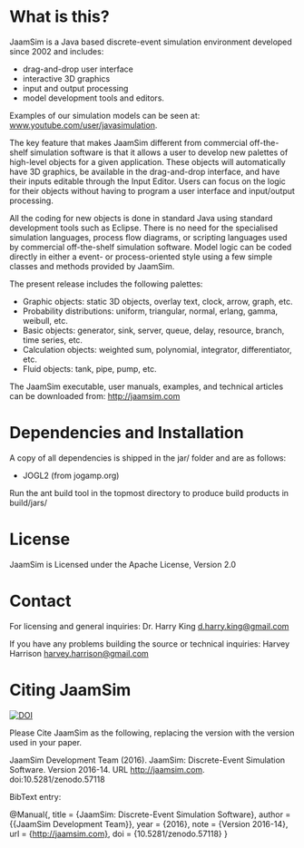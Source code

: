 # What is this?

JaamSim is a Java based discrete-event simulation environment developed since 2002 and includes: 
- drag-and-drop user interface 
- interactive 3D graphics 
- input and output processing 
- model development tools and editors. 

Examples of our simulation models can be seen at: 
www.youtube.com/user/javasimulation. 

The key feature that makes JaamSim different from commercial off-the-shelf 
simulation software is that it allows a user to develop new palettes of 
high-level objects for a given application. These objects will automatically 
have 3D graphics, be available in the drag-and-drop interface, and have their 
inputs editable through the Input Editor. Users can focus on the logic for their 
objects without having to program a user interface and input/output processing. 

All the coding for new objects is done in standard Java using standard 
development tools such as Eclipse. There is no need for the specialised 
simulation languages, process flow diagrams, or scripting languages used by 
commercial off-the-shelf simulation software. Model logic can be coded directly 
in either a event- or process-oriented style using a few simple classes and 
methods provided by JaamSim.

The present release includes the following palettes:
- Graphic objects: static 3D objects, overlay text, clock, arrow, graph, etc.
- Probability distributions: uniform, triangular, normal, erlang, gamma, weibull, etc.
- Basic objects: generator, sink, server, queue, delay, resource, branch, time series, etc.
- Calculation objects: weighted sum, polynomial, integrator, differentiator, etc.
- Fluid objects: tank, pipe, pump, etc.

The JaamSim executable, user manuals, examples, and technical articles can be downloaded
from:
http://jaamsim.com

# Dependencies and Installation

A copy of all dependencies is shipped in the jar/ folder and are as follows:
- JOGL2 (from jogamp.org)

Run the ant build tool in the topmost directory to produce build products
in build/jars/

# License

JaamSim is Licensed under the Apache License, Version 2.0

# Contact

For licensing and general inquiries:
Dr. Harry King <d.harry.king@gmail.com>

If you have any problems building the source or technical inquiries:
Harvey Harrison <harvey.harrison@gmail.com>

# Citing JaamSim

[![DOI](https://zenodo.org/badge/doi/10.5281/zenodo.57118.svg)](http://dx.doi.org/10.5281/zenodo.57118)

Please Cite JaamSim as the following, replacing the version with the version used in your paper.

JaamSim Development Team (2016). JaamSim: Discrete-Event Simulation Software. Version 2016-14. URL http://jaamsim.com. doi:10.5281/zenodo.57118

BibText entry:

@Manual{,
    title = {JaamSim: Discrete-Event Simulation Software},
    author = {{JaamSim Development Team}},
    year = {2016},
    note = {Version 2016-14},
    url = {http://jaamsim.com},
    doi = {10.5281/zenodo.57118}
  }
